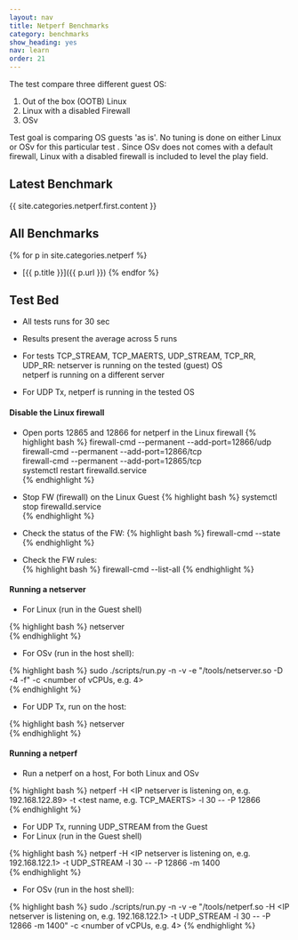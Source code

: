 ```yaml
---
layout: nav
title: Netperf Benchmarks
category: benchmarks
show_heading: yes
nav: learn
order: 21
---
```


The test compare three different guest OS:

1. Out of the box (OOTB) Linux
2. Linux with a disabled Firewall
3. OSv

Test goal is comparing  OS guests 'as is'.
No tuning is done on either Linux or OSv for this particular test .
Since OSv does not comes with a default  firewall, Linux with a disabled firewall  is included to level the play field. 

## Latest Benchmark
{{ site.categories.netperf.first.content }}

## All Benchmarks
{% for p in site.categories.netperf %}
* [{{ p.title }}]({{ p.url }})
{% endfor %}

## Test Bed

* All tests runs for 30 sec

* Results present the average across 5 runs

* For tests TCP_STREAM, TCP_MAERTS, UDP_STREAM, TCP_RR, UDP_RR:
  netserver is running on the tested (guest) OS  
  netperf is running on a different server  

* For UDP Tx, netperf is running in the tested OS


#### Disable the Linux firewall
* Open ports 12865 and 12866 for netperf in the Linux firewall
{% highlight bash %}
    firewall-cmd --permanent --add-port=12866/udp  
    firewall-cmd --permanent --add-port=12866/tcp  
    firewall-cmd --permanent --add-port=12865/tcp  
    systemctl restart firewalld.service  
{% endhighlight %}

* Stop FW (firewall) on the Linux Guest
{% highlight bash %}
    systemctl stop firewalld.service  
{% endhighlight %}

* Check the status of the FW:
{% highlight bash %}
    firewall-cmd --state
{% endhighlight %}

* Check the FW rules:  
{% highlight bash %}
    firewall-cmd --list-all
{% endhighlight %}


#### Running a netserver  

* For Linux (run in the Guest shell)

{% highlight bash %}
    netserver  
{% endhighlight %}

* For OSv (run in the host shell): 

{% highlight bash %}
    sudo ./scripts/run.py -n -v -e "/tools/netserver.so -D -4 -f" -c <number of vCPUs, e.g. 4>  
{% endhighlight %}

* For UDP Tx, run on the host:  

{% highlight bash %}
    netserver  
{% endhighlight %}

#### Running a netperf  

* Run a netperf on a host, For both Linux and OSv  

{% highlight bash %}
    netperf -H <IP netserver is listening on, e.g. 192.168.122.89> -t <test name, e.g. TCP_MAERTS> -l 30 -- -P 12866  
{% endhighlight %}


* For UDP Tx, running UDP_STREAM from the Guest  
* For Linux (run in the Guest shell)  

{% highlight bash %}
    netperf -H <IP netserver is listening on, e.g. 192.168.122.1> -t UDP_STREAM -l 30 -- -P 12866 -m 1400  
{% endhighlight %}

* For OSv (run in the host shell):  

{% highlight bash %}
    sudo ./scripts/run.py -n -v -e "/tools/netperf.so -H <IP netserver is listening on, e.g. 192.168.122.1> -t UDP_STREAM -l 30 -- -P 12866 -m 1400" -c <number of vCPUs, e.g. 4>
{% endhighlight %}
